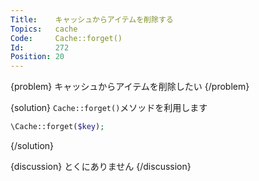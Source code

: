 ```yaml
---
Title:    キャッシュからアイテムを削除する
Topics:   cache
Code:     Cache::forget()
Id:       272
Position: 20
---
```


{problem}
キャッシュからアイテムを削除したい
{/problem}

{solution}
`Cache::forget()`メソッドを利用します

```php
\Cache::forget($key);
```
{/solution}

{discussion}
とくにありません
{/discussion}
